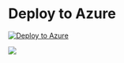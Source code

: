 # Deploy to Azure





[![Deploy to Azure](https://azuredeploy.net/deploybutton.svg)](https://deploy.azure.com/?repository=https://github.com/huzferd/deploy-to-azure)

<a href="http://armviz.io/#/?load=https://raw.githubusercontent.com/huzferd/deploy-to-azure/master/azuredeploy.json" target="_blank">
    <img src="http://armviz.io/visualizebutton.png"/>
</a>
